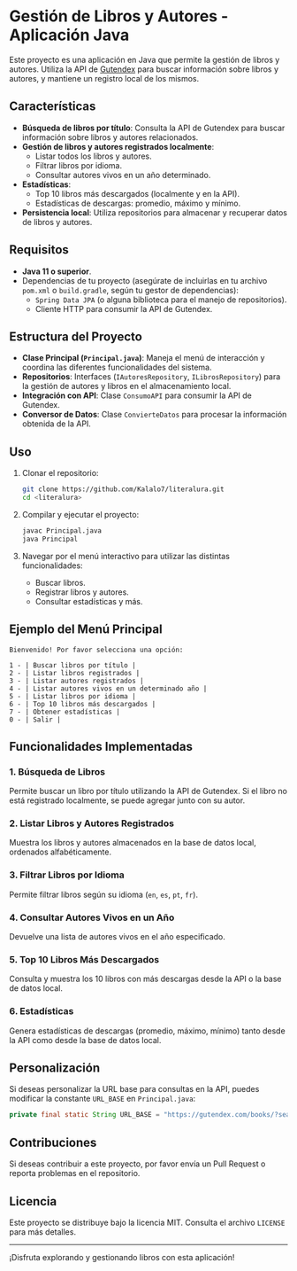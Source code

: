 
# Gestión de Libros y Autores - Aplicación Java

Este proyecto es una aplicación en Java que permite la gestión de libros y autores. Utiliza la API de [Gutendex](https://gutendex.com) para buscar información sobre libros y autores, y mantiene un registro local de los mismos.

## Características

- **Búsqueda de libros por título**: Consulta la API de Gutendex para buscar información sobre libros y autores relacionados.
- **Gestión de libros y autores registrados localmente**:
  - Listar todos los libros y autores.
  - Filtrar libros por idioma.
  - Consultar autores vivos en un año determinado.
- **Estadísticas**:
  - Top 10 libros más descargados (localmente y en la API).
  - Estadísticas de descargas: promedio, máximo y mínimo.
- **Persistencia local**: Utiliza repositorios para almacenar y recuperar datos de libros y autores.

## Requisitos

- **Java 11 o superior**.
- Dependencias de tu proyecto (asegúrate de incluirlas en tu archivo `pom.xml` o `build.gradle`, según tu gestor de dependencias):
  - `Spring Data JPA` (o alguna biblioteca para el manejo de repositorios).
  - Cliente HTTP para consumir la API de Gutendex.

## Estructura del Proyecto

- **Clase Principal (`Principal.java`)**: Maneja el menú de interacción y coordina las diferentes funcionalidades del sistema.
- **Repositorios**: Interfaces (`IAutoresRepository`, `ILibrosRepository`) para la gestión de autores y libros en el almacenamiento local.
- **Integración con API**: Clase `ConsumoAPI` para consumir la API de Gutendex.
- **Conversor de Datos**: Clase `ConvierteDatos` para procesar la información obtenida de la API.

## Uso

1. Clonar el repositorio:

   ```bash
   git clone https://github.com/Kalalo7/literalura.git
   cd <literalura>
   ```

2. Compilar y ejecutar el proyecto:

   ```bash
   javac Principal.java
   java Principal
   ```

3. Navegar por el menú interactivo para utilizar las distintas funcionalidades:
   - Buscar libros.
   - Registrar libros y autores.
   - Consultar estadísticas y más.

## Ejemplo del Menú Principal

```plaintext
Bienvenido! Por favor selecciona una opción:

1 - | Buscar libros por título |
2 - | Listar libros registrados |
3 - | Listar autores registrados |
4 - | Listar autores vivos en un determinado año |
5 - | Listar libros por idioma |
6 - | Top 10 libros más descargados |
7 - | Obtener estadísticas |
0 - | Salir |
```

## Funcionalidades Implementadas

### 1. Búsqueda de Libros
Permite buscar un libro por título utilizando la API de Gutendex. Si el libro no está registrado localmente, se puede agregar junto con su autor.

### 2. Listar Libros y Autores Registrados
Muestra los libros y autores almacenados en la base de datos local, ordenados alfabéticamente.

### 3. Filtrar Libros por Idioma
Permite filtrar libros según su idioma (`en`, `es`, `pt`, `fr`).

### 4. Consultar Autores Vivos en un Año
Devuelve una lista de autores vivos en el año especificado.

### 5. Top 10 Libros Más Descargados
Consulta y muestra los 10 libros con más descargas desde la API o la base de datos local.

### 6. Estadísticas
Genera estadísticas de descargas (promedio, máximo, mínimo) tanto desde la API como desde la base de datos local.

## Personalización

Si deseas personalizar la URL base para consultas en la API, puedes modificar la constante `URL_BASE` en `Principal.java`:

```java
private final static String URL_BASE = "https://gutendex.com/books/?search=";
```

## Contribuciones

Si deseas contribuir a este proyecto, por favor envía un Pull Request o reporta problemas en el repositorio.

## Licencia

Este proyecto se distribuye bajo la licencia MIT. Consulta el archivo `LICENSE` para más detalles.

---

¡Disfruta explorando y gestionando libros con esta aplicación!
